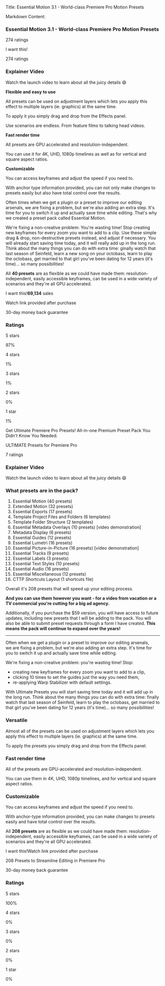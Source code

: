 Title: Essential Motion 3.1 - World-class Premiere Pro Motion Presets

Markdown Content:
### Essential Motion 3.1 - World-class Premiere Pro Motion Presets

274 ratings

I want this!

274 ratings

### Explainer Video

Watch the launch video to learn about all the juicy details 😄

**Flexible and easy to use**

All presets can be used on adjustment layers which lets you apply this effect to multiple layers (ie. graphics) at the same time.

To apply it you simply drag and drop from the Effects panel.

Use scenarios are endless. From feature films to talking head videos.

**Fast render time**

All presets are GPU accelerated and resolution-independent.

You can use it for 4K, UHD, 1080p timelines as well as for vertical and square aspect ratios.

**Customizable**

You can access keyframes and adjust the speed if you need to.

With anchor type information provided, you can not only make changes to presets easily but also have total control over the results.

Often times when we get a plugin or a preset to improve our editing arsenals, we are fixing a problem, but we're also adding an extra step. It's time for you to switch it up and actually save time while editing. That's why we created a preset pack called Essential Motion.

We're fixing a non-creative problem: You're wasting time! Stop creating new keyframes for every zoom you want to add to a clip. Use these simple drag & drop, non-destructive presets instead, and adjust if necessary. You will already start saving time today, and it will really add up in the long run. Think about the many things you can do with extra time: ginally watch that last season of Seinfeld, learn a new song on your octobass, learn to play the octobass, get married to that girl you've been dating for 12 years (it's time)... so many possibilities!

All **40 presets** are as flexible as we could have made them: resolution-independent, easily accessible keyframes, can be used in a wide variety of scenarios and they're all GPU accelerated.

I want this!**69,134** sales

Watch link provided after purchase

30-day money back guarantee

### Ratings

5 stars

97%

4 stars

1%

3 stars

1%

2 stars

0%

1 star

1%

Get Ultimate Premiere Pro Presets! All-in-one Premium Preset Pack You Didn't Know You Needed.

ULTIMATE Presets for Premiere Pro

7 ratings

### **Explainer Video**

Watch the launch video to learn about all the juicy details 😄

### **What presets are in the pack?**

1.  Essential Motion (40 presets)
2.  Extended Motion (32 presets)
3.  Essential Exports (17 presets)
4.  Template Project Files and Folders (6 templates)
5.  Template Folder Structure (2 templates)
6.  Essential Metadata Overlays (10 presets) \[video demonstration\]
7.  Metadata Display (6 presets)
8.  Essential Guides (12 presets)
9.  Essential Lumetri (16 presets)
10.  Essential Picture-in-Picture (16 presets) \[video demonstration\]
11.  Essential Tracks (9 presets)
12.  Essential Labels (3 presets)
13.  Essential Text Styles (10 presets)
14.  Essential Audio (16 presets)
15.  Essential Miscellaneous (12 presets)
16.  CTTP Shortcuts Layout (1 shortcuts file)

Overall it's 208 presets that will speed up your editing process.

**And you can use them however you want - for a video from vacation or a TV commercial you're cutting for a big ad agency.**

Additionally, if you purchase the $59 version, you will have access to future updates, including new presets that I will be adding to the pack. You will also be able to submit preset requests through a form I have created. **This means the pack will continue to expand over the years!**

* * *

Often when we get a plugin or a preset to improve our editing arsenals, we are fixing a problem, but we're also adding an extra step. It's time for you to switch it up and actually save time while editing.

We're fixing a non-creative problem: you're wasting time! Stop:

*   creating new keyframes for every zoom you want to add to a clip,
*   clicking 10 times to set the guides just the way you need them,
*   re-applying Warp Stabilizer with default settings.

With Ultimate Presets you will start saving time today and it will add up in the long run. Think about the many things you can do with extra time: finally watch that last season of Seinfeld, learn to play the octobass, get married to that girl you've been dating for 12 years (it's time)... so many possibilities!

### **Versatile**

Almost all of the presets can be used on adjustment layers which lets you apply this effect to multiple layers (ie. graphics) at the same time.

To apply the presets you simply drag and drop from the Effects panel.

### **Fast render time**

All of the presets are GPU-accelerated and resolution-independent.

You can use them in 4K, UHD, 1080p timelines, and for vertical and square aspect ratios.

### **Customizable**

You can access keyframes and adjust the speed if you need to.

With anchor-type information provided, you can make changes to presets easily and have total control over the results.

All **208 presets** are as flexible as we could have made them: resolution-independent, easily accessible keyframes, can be used in a wide variety of scenarios and they're all GPU accelerated.

I want this!Watch link provided after purchase

208 Presets to Streamline Editing in Premiere Pro

30-day money back guarantee

### Ratings

5 stars

100%

4 stars

0%

3 stars

0%

2 stars

0%

1 star

0%
